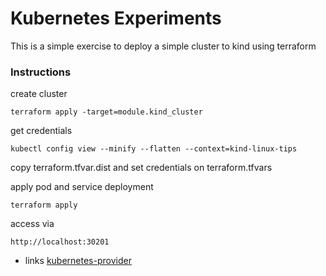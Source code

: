 Kubernetes Experiments
======================

This is a simple exercise to deploy a simple cluster to kind using terraform

### Instructions

create cluster
```
terraform apply -target=module.kind_cluster
```

get credentials
```
kubectl config view --minify --flatten --context=kind-linux-tips
```
copy terraform.tfvar.dist and set credentials on terraform.tfvars

apply pod and service deployment
```
terraform apply
```

access via
```
http://localhost:30201
```


* links
[kubernetes-provider](https://learn.hashicorp.com/tutorials/terraform/kubernetes-provider)

